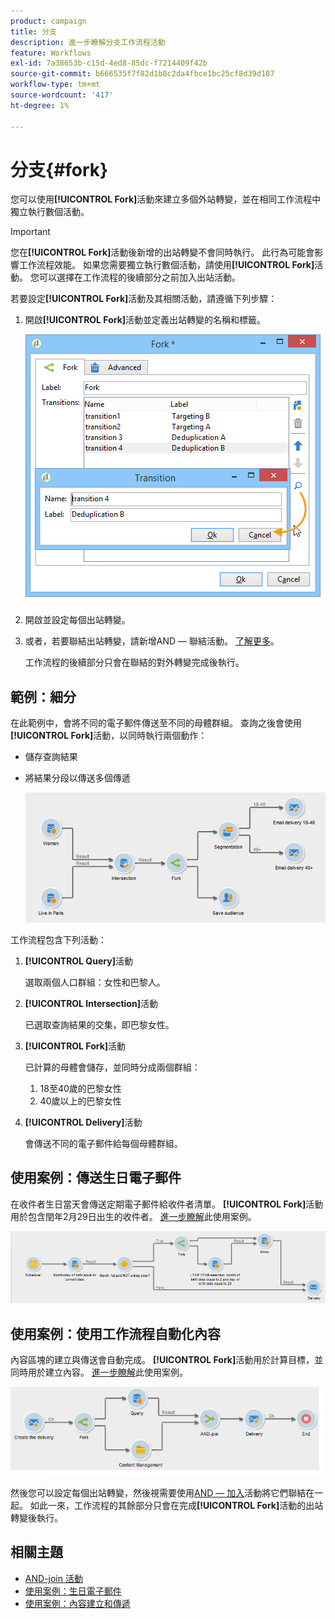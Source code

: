 ```yaml
---
product: campaign
title: 分支
description: 進一步瞭解分支工作流程活動
feature: Workflows
exl-id: 7a38653b-c15d-4ed8-85dc-f7214409f42b
source-git-commit: b666535f7f82d1b8c2da4fbce1bc25cf8d39d187
workflow-type: tm+mt
source-wordcount: '417'
ht-degree: 1%

---
```


# 分支{#fork}



您可以使用&#x200B;**[!UICONTROL Fork]**&#x200B;活動來建立多個外站轉變，並在相同工作流程中獨立執行數個活動。

>[!IMPORTANT]
>
>您在&#x200B;**[!UICONTROL Fork]**&#x200B;活動後新增的出站轉變不會同時執行。 此行為可能會影響工作流程效能。 如果您需要獨立執行數個活動，請使用&#x200B;**[!UICONTROL Fork]**&#x200B;活動。 您可以選擇在工作流程的後續部分之前加入出站活動。

若要設定&#x200B;**[!UICONTROL Fork]**&#x200B;活動及其相關活動，請遵循下列步驟：

1. 開啟&#x200B;**[!UICONTROL Fork]**&#x200B;活動並定義出站轉變的名稱和標籤。

   ![](assets/s_user_segmentation_fork.png)

1. 開啟並設定每個出站轉變。
1. 或者，若要聯結出站轉變，請新增AND — 聯結活動。 [了解更多](and-join.md)。

   工作流程的後續部分只會在聯結的對外轉變完成後執行。

## 範例：細分

在此範例中，會將不同的電子郵件傳送至不同的母體群組。 查詢之後會使用&#x200B;**[!UICONTROL Fork]**&#x200B;活動，以同時執行兩個動作：

* 儲存查詢結果
* 將結果分段以傳送多個傳遞

  ![分叉活動會依循兩個查詢的交集，並在清單更新活動和分割活動之前。](assets/wkf_fork_example.png)

工作流程包含下列活動：

1. **[!UICONTROL Query]**&#x200B;活動

   選取兩個人口群組：女性和巴黎人。

1. **[!UICONTROL Intersection]**&#x200B;活動

   已選取查詢結果的交集，即巴黎女性。

1. **[!UICONTROL Fork]**&#x200B;活動

   已計算的母體會儲存，並同時分成兩個群組：

   1. 18至40歲的巴黎女性
   1. 40歲以上的巴黎女性

1. **[!UICONTROL Delivery]**&#x200B;活動

   會傳送不同的電子郵件給每個母體群組。

## 使用案例：傳送生日電子郵件

在收件者生日當天會傳送定期電子郵件給收件者清單。 **[!UICONTROL Fork]**&#x200B;活動用於包含閏年2月29日出生的收件者。 [進一步瞭解](sending-a-birthday-email.md)此使用案例。

![分叉活動會依循測試活動，並在兩個查詢活動之前。](assets/birthday-workflow_usecase_1.png)

## 使用案例：使用工作流程自動化內容

內容區塊的建立與傳送會自動完成。 **[!UICONTROL Fork]**&#x200B;活動用於計算目標，並同時用於建立內容。 [進一步瞭解](../../delivery/using/automating-via-workflows.md#creating-the-delivery-and-its-content)此使用案例。

![分叉活動會依循傳遞活動，並在查詢活動和內容管理活動之前，兩者都是透過AND聯結活動聯結。](../../delivery/using/assets/d_ncs_content_workflow10.png)

然後您可以設定每個出站轉變，然後視需要使用[AND — 加入](and-join.md)活動將它們聯結在一起。 如此一來，工作流程的其餘部分只會在完成&#x200B;**[!UICONTROL Fork]**&#x200B;活動的出站轉變後執行。

## 相關主題

* [AND-join 活動](and-join.md)
* [使用案例：生日電子郵件](sending-a-birthday-email.md)
* [使用案例：內容建立和傳遞](../../delivery/using/automating-via-workflows.md#creating-the-delivery-and-its-content)
